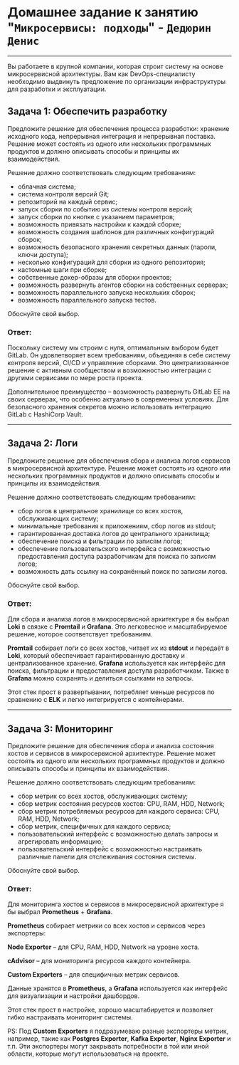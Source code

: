# Домашнее задание к занятию "`Микросервисы: подходы`" - `Дедюрин Денис`

---
Вы работаете в крупной компании, которая строит систему на основе микросервисной архитектуры.
Вам как DevOps-специалисту необходимо выдвинуть предложение по организации инфраструктуры для разработки и эксплуатации.

## Задача 1: Обеспечить разработку

Предложите решение для обеспечения процесса разработки: хранение исходного кода, непрерывная интеграция и непрерывная поставка. 
Решение может состоять из одного или нескольких программных продуктов и должно описывать способы и принципы их взаимодействия.

Решение должно соответствовать следующим требованиям:
- облачная система;
- система контроля версий Git;
- репозиторий на каждый сервис;
- запуск сборки по событию из системы контроля версий;
- запуск сборки по кнопке с указанием параметров;
- возможность привязать настройки к каждой сборке;
- возможность создания шаблонов для различных конфигураций сборок;
- возможность безопасного хранения секретных данных (пароли, ключи доступа);
- несколько конфигураций для сборки из одного репозитория;
- кастомные шаги при сборке;
- собственные докер-образы для сборки проектов;
- возможность развернуть агентов сборки на собственных серверах;
- возможность параллельного запуска нескольких сборок;
- возможность параллельного запуска тестов.

Обоснуйте свой выбор.

### Ответ:

Поскольку систему мы строим с нуля, оптимальным выбором будет GitLab. Он удовлетворяет всем требованиям, объединяя в себе систему контроля версий, CI/CD и управление сборками. Это централизованное решение с активным сообществом и возможностью интеграции с другими сервисами по мере роста проекта.

Дополнительное преимущество – возможность развернуть GitLab EE на своих серверах, что особенно актуально в современных условиях. Для безопасного хранения секретов можно использовать интеграцию GitLab с HashiCorp Vault.

---
## Задача 2: Логи

Предложите решение для обеспечения сбора и анализа логов сервисов в микросервисной архитектуре.
Решение может состоять из одного или нескольких программных продуктов и должно описывать способы и принципы их взаимодействия.

Решение должно соответствовать следующим требованиям:
- сбор логов в центральное хранилище со всех хостов, обслуживающих систему;
- минимальные требования к приложениям, сбор логов из stdout;
- гарантированная доставка логов до центрального хранилища;
- обеспечение поиска и фильтрации по записям логов;
- обеспечение пользовательского интерфейса с возможностью предоставления доступа разработчикам для поиска по записям логов;
- возможность дать ссылку на сохранённый поиск по записям логов.

Обоснуйте свой выбор.

### Ответ:

Для сбора и анализа логов в микросервисной архитектуре я бы выбрал **Loki** в связке с **Promtail** и **Grafana**. Это легковесное и масштабируемое решение, которое соответствует требованиям.

**Promtail** собирает логи со всех хостов, читает их из **stdout** и передаёт в **Loki**, который обеспечивает гарантированную доставку и централизованное хранение. **Grafana** используется как интерфейс для поиска, фильтрации и предоставления доступа разработчикам. Также в **Grafana** можно сохранять и делиться ссылками на запросы.

Этот стек прост в развертывании, потребляет меньше ресурсов по сравнению с **ELK** и легко интегрируется с контейнерами.

---
## Задача 3: Мониторинг

Предложите решение для обеспечения сбора и анализа состояния хостов и сервисов в микросервисной архитектуре.
Решение может состоять из одного или нескольких программных продуктов и должно описывать способы и принципы их взаимодействия.

Решение должно соответствовать следующим требованиям:
- сбор метрик со всех хостов, обслуживающих систему;
- сбор метрик состояния ресурсов хостов: CPU, RAM, HDD, Network;
- сбор метрик потребляемых ресурсов для каждого сервиса: CPU, RAM, HDD, Network;
- сбор метрик, специфичных для каждого сервиса;
- пользовательский интерфейс с возможностью делать запросы и агрегировать информацию;
- пользовательский интерфейс с возможностью настраивать различные панели для отслеживания состояния системы.

Обоснуйте свой выбор.

### Ответ:

Для мониторинга хостов и сервисов в микросервисной архитектуре я бы выбрал **Prometheus** + **Grafana**.

**Prometheus** собирает метрики со всех хостов и сервисов через экспортеры:

**Node Exporter** – для CPU, RAM, HDD, Network на уровне хоста.

**cAdvisor** – для мониторинга ресурсов каждого контейнера.

**Custom Exporters** – для специфичных метрик сервисов.

Данные хранятся в **Prometheus**, а **Grafana** используется как интерфейс для визуализации и настройки дашбордов.

Этот стек прост в настройке, хорошо масштабируется и позволяет гибко настраивать мониторинг системы.

PS: Под **Custom Exporters** я подразумеваю разные экспортеры метрик, например, такие как **Postgres Exporter**, **Kafka Exporter**, **Nginx Exporter** и т.п. Эти экспортеры могут закрывать потребности в той или иной области, которые могут использоваться на проекте.